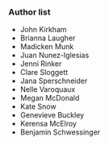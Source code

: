 ### Author list

* John Kirkham
* Brianna Laugher
* Madicken Munk 
* Juan Nunez-Iglesias
* Jenni Rinker
* Clare Sloggett
* Jana Sperschneider
* Nelle Varoquaux
* Megan McDonald
* Kate Snow
* Genevieve Buckley
* Kerensa McElroy
* Benjamin Schwessinger
